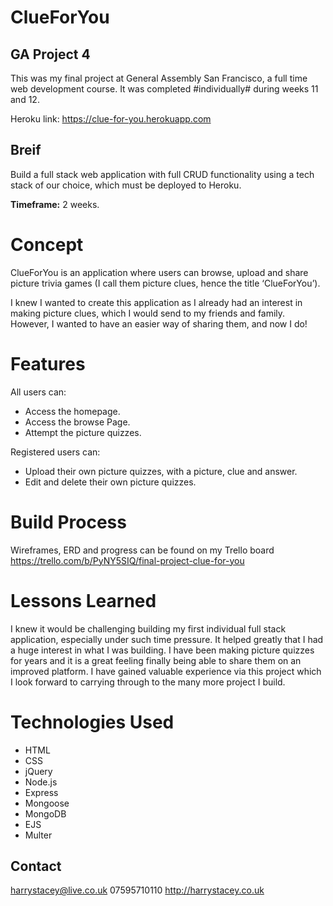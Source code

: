 # ClueForYou

## GA Project 4

This was my final project at General Assembly San Francisco, a full time web development course. It was completed #individually# during weeks 11 and 12. 

Heroku link: https://clue-for-you.herokuapp.com

## Breif

Build a full stack web application with full CRUD functionality using a tech stack of our choice, which must be deployed to Heroku. 

__Timeframe:__ 2 weeks. 

# Concept

ClueForYou is an application where users can browse, upload and share picture trivia games (I call them picture clues, hence the title ‘ClueForYou’). 

I knew I wanted to create this application as I already had an interest in making picture clues, which I would send to my friends and family. However, I wanted to have an easier way of sharing them, and now I do!

# Features

All users can: 

* Access the homepage.
* Access the browse Page.
* Attempt the picture quizzes.

Registered users can:

* Upload their own picture quizzes, with a picture, clue and answer.
* Edit and delete their own picture quizzes.

# Build Process

Wireframes, ERD and progress can be found on my Trello board https://trello.com/b/PyNY5SIQ/final-project-clue-for-you

# Lessons Learned

I knew it would be challenging building my first individual full stack application, especially under such time pressure. It helped greatly that I had a huge interest in what I was building. I have been making picture quizzes for years and it is a great feeling finally being able to share them on an improved platform. I have gained valuable experience via this project which I look forward to carrying through to the many more project I build. 


# Technologies Used 

* HTML
* CSS
* jQuery
* Node.js
* Express
* Mongoose
* MongoDB
* EJS
* Multer

## Contact 

harrystacey@live.co.uk
07595710110
http://harrystacey.co.uk

